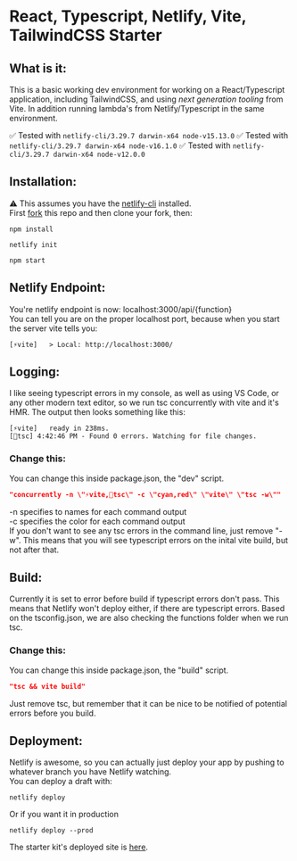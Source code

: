 # React, Typescript, Netlify, Vite, TailwindCSS Starter
## What is it:
This is a basic working dev environment for working on a React/Typescript application, including TailwindCSS, and using _next generation tooling_ from Vite. In addition running lambda's from Netlify/Typescript in the same environment.

✅ Tested with `netlify-cli/3.29.7 darwin-x64 node-v15.13.0`
✅ Tested with `netlify-cli/3.29.7 darwin-x64 node-v16.1.0`
✅ Tested with `netlify-cli/3.29.7 darwin-x64 node-v12.0.0`

## Installation:
⚠️ This assumes you have the [netlify-cli](https://docs.netlify.com/cli/get-started/) installed.
<br>First [fork](https://docs.github.com/en/github/getting-started-with-github/fork-a-repo) this repo and then clone your fork, then:
```
npm install
```
```
netlify init
```
```
npm start
```

## Netlify Endpoint:
You're netlify endpoint is now: localhost:3000/api/{function} <br>
You can tell you are on the proper localhost port, because when you start the server vite tells you:
```
[⚡️vite]   > Local: http://localhost:3000/
```

## Logging:
I like seeing typescript errors in my console, as well as using VS Code, or any other modern text editor, so we run tsc concurrently with vite and it's HMR. The output then looks something like this:
```
[⚡️vite]   ready in 238ms.
[👹tsc] 4:42:46 PM - Found 0 errors. Watching for file changes.
```

### Change this:
You can change this inside package.json, the "dev" script.
```json
"concurrently -n \"⚡️vite,👹tsc\" -c \"cyan,red\" \"vite\" \"tsc -w\""
```
-n specifies to names for each command output
<br>-c specifies the color for each command output
<br>If you don't want to see any tsc errors in the command line, just remove "-w". This means that you will see typescript errors on the inital vite build, but not after that.

## Build:
Currently it is set to error before build if typescript errors don't pass. This means that Netlify won't deploy either, if there are typescript errors. Based on the tsconfig.json, we are also checking the functions folder when we run tsc.

### Change this:
You can change this inside package.json, the "build" script.
```json
"tsc && vite build"
```
Just remove tsc, but remember that it can be nice to be notified of potential errors before you build.

## Deployment:
Netlify is awesome, so you can actually just deploy your app by pushing to whatever branch you have Netlify watching.
<br>You can deploy a draft with:
```
netlify deploy
```
Or if you want it in production
```
netlify deploy --prod
```
The starter kit's deployed site is [here](https://starter-kit-ng.netlify.app).
